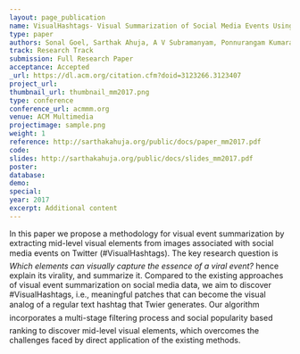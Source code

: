 ```yaml
---
layout: page_publication
name: VisualHashtags- Visual Summarization of Social Media Events Using Mid-Level Visual Elements
type: paper
authors: Sonal Goel, Sarthak Ahuja, A V Subramanyam, Ponnurangam Kumaraguru
track: Research Track
submission: Full Research Paper
acceptance: Accepted
_url: https://dl.acm.org/citation.cfm?doid=3123266.3123407
project_url: 
thumbnail_url: thumbnail_mm2017.png
type: conference
conference_url: acmmm.org
venue: ACM Multimedia
projectimage: sample.png
weight: 1
reference: http://sarthakahuja.org/public/docs/paper_mm2017.pdf
code:
slides: http://sarthakahuja.org/public/docs/slides_mm2017.pdf
poster: 
database: 
demo: 
special: 
year: 2017
excerpt: Additional content
---
```

In this paper we propose a methodology for visual event summarization
by extracting mid-level visual elements from images
associated with social media events on Twitter (#VisualHashtags).
The key research question is <i>Which elements can visually capture the
essence of a viral event?</i> hence explain its virality, and summarize
it. Compared to the existing approaches of visual event summarization
on social media data, we aim to discover #VisualHashtags, i.e.,
meaningful patches that can become the visual analog of a regular
text hashtag that Twier generates. Our algorithm incorporates a
multi-stage filtering process and social popularity based ranking to
discover mid-level visual elements, which overcomes the challenges
faced by direct application of the existing methods.